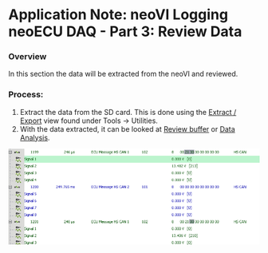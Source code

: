 # Application Note: neoVI Logging neoECU DAQ - Part 3: Review Data

### Overview

In this section the data will be extracted from the neoVI and reviewed.

### Process:

1. Extract the data from the SD card.  This is done using the [Extract / Export](../../vehicle-spy-main-menus/main-menu-tools/utilities-extract-export/) view found under Tools -> Utilities.&#x20;
2. With the data extracted, it can be looked at [Review buffer](../../vehicle-spy-main-menus/main-menu-file/review-buffer.md) or [Data Analysis](../../vehicle-spy-main-menus/main-menu-measurement/data-analysis/).

![](../../.gitbook/assets/ECUdecode.gif)
